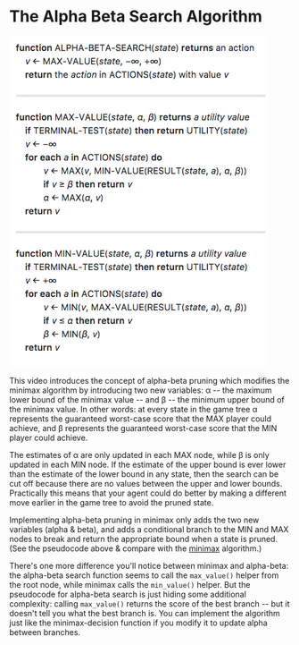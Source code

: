 # The Alpha Beta Search Algorithm

![alpha-beta](assets/alpha-beta-search.png)

This video introduces the concept of alpha-beta pruning which modifies the minimax algorithm by introducing two new variables: α -- the maximum lower bound of the minimax value -- and β -- the minimum upper bound of the minimax value. In other words: at every state in the game tree α represents the guaranteed worst-case score that the MAX player could achieve, and β represents the guaranteed worst-case score that the MIN player could achieve.

The estimates of α are only updated in each MAX node, while β is only updated in each MIN node. If the estimate of the upper bound is ever lower than the estimate of the lower bound in any state, then the search can be cut off because there are no values between the upper and lower bounds. Practically this means that your agent could do better by making a different move earlier in the game tree to avoid the pruned state.

Implementing alpha-beta pruning in minimax only adds the two new variables (alpha & beta), and adds a conditional branch to the MIN and MAX nodes to break and return the appropriate bound when a state is pruned. (See the pseudocode above & compare with the [minimax](https://github.com/aimacode/aima-pseudocode/blob/master/md/Minimax-Decision.md) algorithm.)

There's one more difference you'll notice between minimax and alpha-beta: the alpha-beta search function seems to call the `max_value()` helper from the root node, while minimax calls the `min_value()` helper. But the pseudocode for alpha-beta search is just hiding some additional complexity: calling `max_value()` returns the score of the best branch -- but it doesn't tell you what the best branch is. You can implement the algorithm just like the minimax-decision function if you modify it to update alpha between branches.
